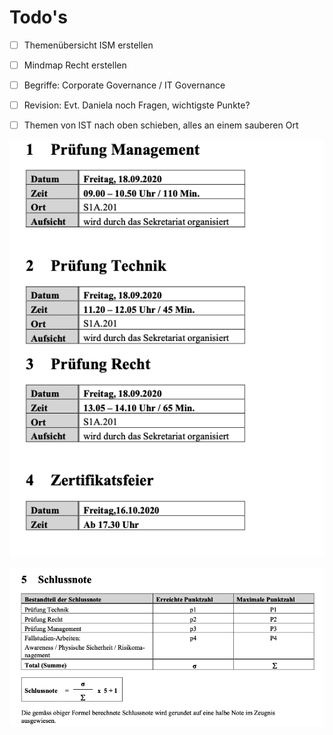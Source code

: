 # Todo's

* [ ] Themenübersicht ISM erstellen
* [ ] Mindmap Recht erstellen
* [ ] Begriffe: Corporate Governance / IT Governance
* [ ] Revision: Evt. Daniela noch Fragen, wichtigste Punkte?
* [ ] Themen von IST nach oben schieben, alles an einem sauberen Ort



![](../.gitbook/assets/image%20%28213%29.png)

![](../.gitbook/assets/image%20%28214%29.png)

